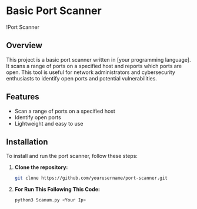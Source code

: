 # Basic Port Scanner

!Port Scanner

## Overview

This project is a basic port scanner written in [your programming language]. It scans a range of ports on a specified host and reports which ports are open. This tool is useful for network administrators and cybersecurity enthusiasts to identify open ports and potential vulnerabilities.

## Features

- Scan a range of ports on a specified host
- Identify open ports
- Lightweight and easy to use

## Installation

To install and run the port scanner, follow these steps:

1. **Clone the repository:**
   ```bash
   git clone https://github.com/yourusername/port-scanner.git

1. **For Run This Following This Code:**
   ```bash
   python3 Scanum.py <Your Ip>
